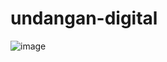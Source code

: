 ﻿# undangan-digital
![image](https://github.com/user-attachments/assets/70727049-3e17-4273-9a86-5cfbcf1c6011)

